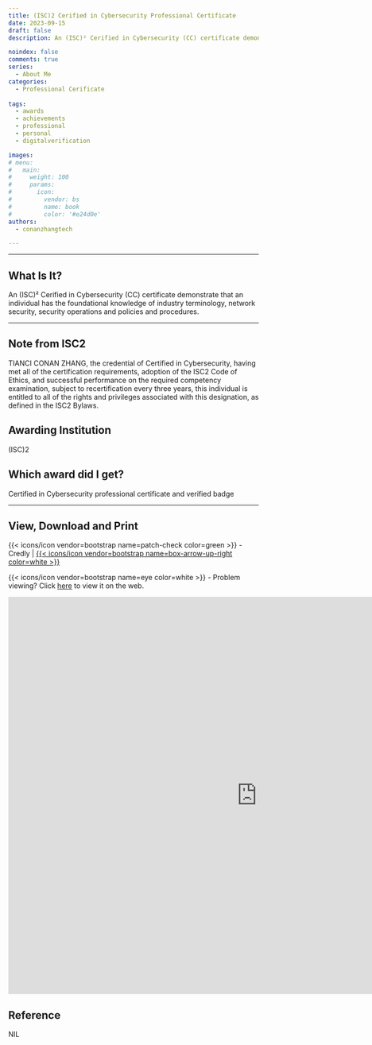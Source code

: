 ```yaml
---
title: (ISC)2 Cerified in Cybersecurity Professional Certificate
date: 2023-09-15
draft: false
description: An (ISC)² Cerified in Cybersecurity (CC) certificate demonstrate that an individual has the foundational knowledge of industry terminology, network security, security operations and policies and procedures.

noindex: false
comments: true
series:
  - About Me
categories:
  - Professional Cerificate
  
tags:
  - awards
  - achievements
  - professional
  - personal
  - digitalverification

images:
# menu:
#   main:
#     weight: 100
#     params:
#       icon:
#         vendor: bs
#         name: book
#         color: '#e24d0e'
authors:
  - conanzhangtech

---
```



---
## What Is It?

An (ISC)² Cerified in Cybersecurity (CC) certificate demonstrate that an individual has the foundational knowledge of industry terminology, network security, security operations and policies and procedures.

---

## Note from ISC2

TIANCI CONAN ZHANG, the credential of Certified in Cybersecurity, having met all of the certification requirements, adoption of the ISC2 Code of Ethics, and successful performance on the required competency examination, subject to recertification every three years, this individual is entitled to all of the rights and privileges associated with this designation, as defined in the ISC2 Bylaws.

## Awarding Institution

(ISC)2

## Which award did I get?

Certified in Cybersecurity professional certificate and verified badge


<hr>

## View, Download and Print
{{< icons/icon vendor=bootstrap name=patch-check color=green >}} - Credly | [{{< icons/icon vendor=bootstrap name=box-arrow-up-right color=white >}}](https://www.credly.com/badges/7e9ce762-1eca-4787-9cff-6639c91cd3c6/public_url)

{{< icons/icon vendor=bootstrap name=eye color=white >}} - Problem viewing? Click [here](https://file.conanzhang.tech/ISC2CC@ZHANG_TIANCI_CONAN_ID1617512.pdf) to view it on the web.

<iframe src="https://file.conanzhang.tech/ISC2CC@ZHANG_TIANCI_CONAN_ID1617512.pdf" width="1000" height="800" frameborder="0" scrolling="no" allowfullscreen title="ISC2CC@ZHANG_TIANCI_CONAN_ID1617512.pdf"></iframe>

## Reference

NIL
